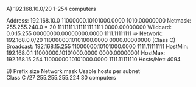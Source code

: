 A) 192.168.10.0/20    1-254 computers

Address:   192.168.10.0          11000000.10101000.0000 1010.00000000
Netmask:   255.255.240.0 = 20    11111111.11111111.1111 0000.00000000
Wildcard:  0.0.15.255            00000000.00000000.0000 1111.11111111
=>
Network:   192.168.0.0/20        11000000.10101000.0000 0000.00000000 (Class C)
Broadcast: 192.168.15.255        11000000.10101000.0000 1111.11111111
HostMin:   192.168.0.1           11000000.10101000.0000 0000.00000001
HostMax:   192.168.15.254        11000000.10101000.0000 1111.11111110
Hosts/Net: 4094   
 
 
B)	        Prefix size    Network mask            Usable hosts per subnet  
    Class C     /27            255.255.255.224         30 computers

